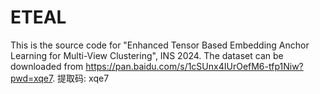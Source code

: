 # ETEAL
This is the source code for "Enhanced Tensor Based Embedding Anchor Learning for Multi-View Clustering", INS 2024.
The dataset can be downloaded from https://pan.baidu.com/s/1cSUnx4IUrOefM6-tfp1Niw?pwd=xqe7. 提取码: xqe7
